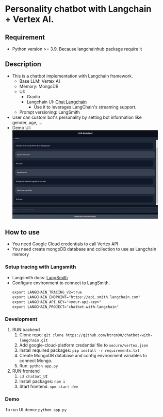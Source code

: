 # Personality chatbot with Langchain + Vertex AI.

## Requirement
- Python version >= 3.9. Because langchainhub package require it

## Description
- This is a chatbot implementation with Langchain framework.
  - Base LLM: Vertex AI
  - Memory: MongoDB
  - UI: 
    - Gradio
    - Langchain UI: [Chat Langchain](https://github.com/langchain-ai/chat-langchain)
      -  Use it to leverages LangChain's streaming support.
  - Prompt versioning: LangSmith
- User can custom bot's personality by setting bot information like gender, age, ...
- Demo UI:
![Demo UI](/assets/demo_ui.png)

## How to use
- You need Google Cloud credentials to call Vertex API
- You need create mongoDB database and collection to use as Langchain memory

### Setup tracing with Langsmith

- Langsmith docs: [LangSmith](https://docs.smith.langchain.com/)
- Configure environment to connect to LangSmith.
  ```commandline
  export LANGCHAIN_TRACING_V2=true
  export LANGCHAIN_ENDPOINT="https://api.smith.langchain.com"
  export LANGCHAIN_API_KEY="<your-api-key>"
  export LANGCHAIN_PROJECT="chatbot-with-langchain"
  ```

### Development
1. RUN backend
   1. Clone repo: `git clone https://github.com/btrcm00/chatbot-with-langchain.git`
   2. Add google-cloud-platform credential file to `secure/vertex.json`
   3. Install required packages: `pip install -r requirements.txt`
   4. Create MongoDB database and config environment variables to connect Mongo.
   5. Run: `python app.py`
2. RUN frontend
   1. `cd chatbot_UI`
   2. Install packages: `npm i`
   3. Start frontend: `npm start dev`


### Demo
To run UI demo: `python app.py`
